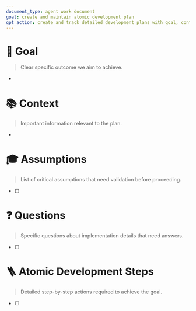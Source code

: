```yaml
---
document_type: agent work document
goal: create and maintain atomic development plan
gpt_action: create and track detailed development plans with goal, context, assumptions, questions, and atomic development steps
---
```


<!-- Do not remove section headers -->

# 🎯 Goal
> Clear specific outcome we aim to achieve.

-

# 📚 Context
> Important information relevant to the plan.

-

# 🎓 Assumptions
> List of critical assumptions that need validation before proceeding.

- [ ] 

# ❓ Questions
> Specific questions about implementation details that need answers.

- [ ] 

# 🪜 Atomic Development Steps
> Detailed step-by-step actions required to achieve the goal.

- [ ] 
